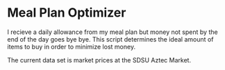 # Meal Plan Optimizer

I recieve a daily allowance from my meal plan but money not spent by the end of the day goes bye bye. This script determines the ideal amount of items to buy in order to minimize lost money.


The current data set is market prices at the SDSU Aztec Market.
